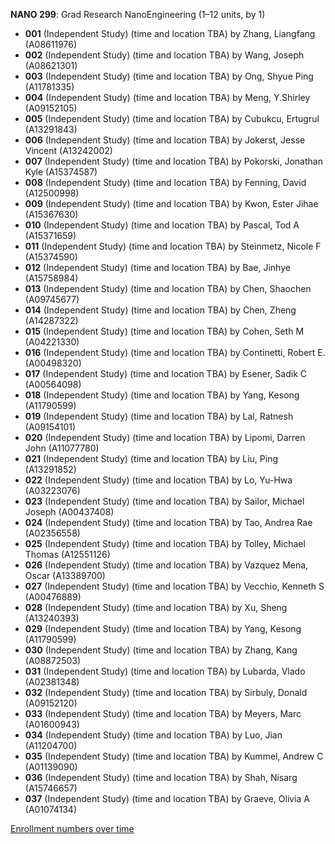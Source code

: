 **NANO 299**: Grad Research NanoEngineering (1–12 units, by 1)

- **001** (Independent Study) (time and location TBA) by Zhang, Liangfang (A08611976)
- **002** (Independent Study) (time and location TBA) by Wang, Joseph (A08621301)
- **003** (Independent Study) (time and location TBA) by Ong, Shyue Ping (A11781335)
- **004** (Independent Study) (time and location TBA) by Meng, Y.Shirley (A09152105)
- **005** (Independent Study) (time and location TBA) by Cubukcu, Ertugrul (A13291843)
- **006** (Independent Study) (time and location TBA) by Jokerst, Jesse Vincent (A13242002)
- **007** (Independent Study) (time and location TBA) by Pokorski, Jonathan Kyle (A15374587)
- **008** (Independent Study) (time and location TBA) by Fenning, David (A12500998)
- **009** (Independent Study) (time and location TBA) by Kwon, Ester Jihae (A15367630)
- **010** (Independent Study) (time and location TBA) by Pascal, Tod A (A15371659)
- **011** (Independent Study) (time and location TBA) by Steinmetz, Nicole F (A15374590)
- **012** (Independent Study) (time and location TBA) by Bae, Jinhye (A15758984)
- **013** (Independent Study) (time and location TBA) by Chen, Shaochen (A09745677)
- **014** (Independent Study) (time and location TBA) by Chen, Zheng (A14287322)
- **015** (Independent Study) (time and location TBA) by Cohen, Seth M (A04221330)
- **016** (Independent Study) (time and location TBA) by Continetti, Robert E. (A00498320)
- **017** (Independent Study) (time and location TBA) by Esener, Sadik C (A00564098)
- **018** (Independent Study) (time and location TBA) by Yang, Kesong (A11790599)
- **019** (Independent Study) (time and location TBA) by Lal, Ratnesh (A09154101)
- **020** (Independent Study) (time and location TBA) by Lipomi, Darren John (A11077780)
- **021** (Independent Study) (time and location TBA) by Liu, Ping (A13291852)
- **022** (Independent Study) (time and location TBA) by Lo, Yu-Hwa (A03223076)
- **023** (Independent Study) (time and location TBA) by Sailor, Michael Joseph (A00437408)
- **024** (Independent Study) (time and location TBA) by Tao, Andrea Rae (A02356558)
- **025** (Independent Study) (time and location TBA) by Tolley, Michael Thomas (A12551126)
- **026** (Independent Study) (time and location TBA) by Vazquez Mena, Oscar (A13389700)
- **027** (Independent Study) (time and location TBA) by Vecchio, Kenneth S (A00476889)
- **028** (Independent Study) (time and location TBA) by Xu, Sheng (A13240393)
- **029** (Independent Study) (time and location TBA) by Yang, Kesong (A11790599)
- **030** (Independent Study) (time and location TBA) by Zhang, Kang (A08872503)
- **031** (Independent Study) (time and location TBA) by Lubarda, Vlado (A02381348)
- **032** (Independent Study) (time and location TBA) by Sirbuly, Donald (A09152120)
- **033** (Independent Study) (time and location TBA) by Meyers, Marc (A01600943)
- **034** (Independent Study) (time and location TBA) by Luo, Jian (A11204700)
- **035** (Independent Study) (time and location TBA) by Kummel, Andrew C (A01139090)
- **036** (Independent Study) (time and location TBA) by Shah, Nisarg (A15746657)
- **037** (Independent Study) (time and location TBA) by Graeve, Olivia A (A01074134)

[Enrollment numbers over time](./NANO299.tsv)
